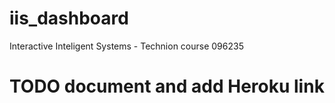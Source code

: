 # iis_dashboard
Interactive Inteligent Systems - Technion course 096235

# TODO document and add Heroku link